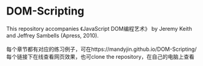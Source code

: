 # DOM-Scripting
This repository accompanies 《JavaScript DOM编程艺术》 by Jeremy Keith and Jeffrey Sambells (Apress, 2010).</br></br>每个章节都有对应的练习例子，可在https://mandyjin.github.io/DOM-Scripting/ 每个链接下在线查看网页效果，也可clone the repository，在自己的电脑上查看
